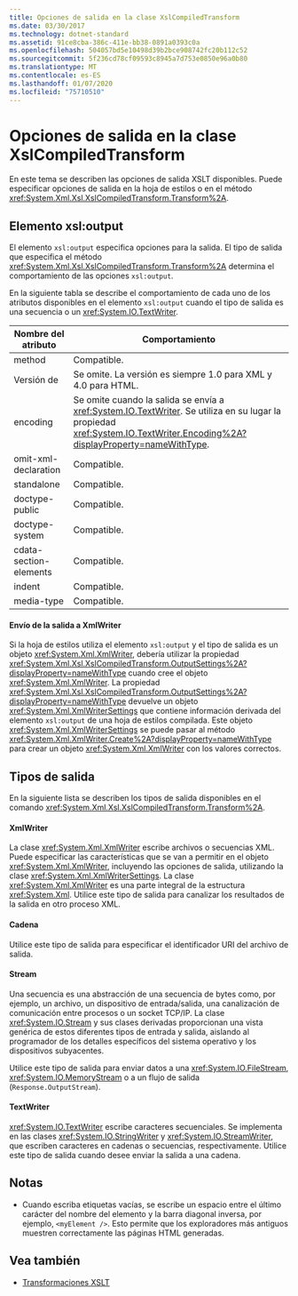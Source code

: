```yaml
---
title: Opciones de salida en la clase XslCompiledTransform
ms.date: 03/30/2017
ms.technology: dotnet-standard
ms.assetid: 91ce8cba-386c-411e-bb38-0891a0393c0a
ms.openlocfilehash: 504057bd5e10498d39b2bce908742fc20b112c52
ms.sourcegitcommit: 5f236cd78cf09593c8945a7d753e0850e96a0b80
ms.translationtype: MT
ms.contentlocale: es-ES
ms.lasthandoff: 01/07/2020
ms.locfileid: "75710510"
---
```

# <a name="output-options-on-the-xslcompiledtransform-class"></a>Opciones de salida en la clase XslCompiledTransform
En este tema se describen las opciones de salida XSLT disponibles. Puede especificar opciones de salida en la hoja de estilos o en el método <xref:System.Xml.Xsl.XslCompiledTransform.Transform%2A>.  
  
## <a name="xsloutput-element"></a>Elemento xsl:output  
 El elemento `xsl:output` especifica opciones para la salida. El tipo de salida que especifica el método <xref:System.Xml.Xsl.XslCompiledTransform.Transform%2A> determina el comportamiento de las opciones `xsl:output`.  
  
 En la siguiente tabla se describe el comportamiento de cada uno de los atributos disponibles en el elemento `xsl:output` cuando el tipo de salida es una secuencia o un <xref:System.IO.TextWriter>.  
  
|Nombre del atributo|Comportamiento|  
|--------------------|--------------|  
|method|Compatible.|  
|Versión de|Se omite. La versión es siempre 1.0 para XML y 4.0 para HTML.|  
|encoding|Se omite cuando la salida se envía a <xref:System.IO.TextWriter>. Se utiliza en su lugar la propiedad <xref:System.IO.TextWriter.Encoding%2A?displayProperty=nameWithType>.|  
|omit-xml-declaration|Compatible.|  
|standalone|Compatible.|  
|doctype-public|Compatible.|  
|doctype-system|Compatible.|  
|cdata-section-elements|Compatible.|  
|indent|Compatible.|  
|media-type|Compatible.|  
  
#### <a name="sending-output-to-an-xmlwriter"></a>Envío de la salida a XmlWriter  
 Si la hoja de estilos utiliza el elemento `xsl:output` y el tipo de salida es un objeto <xref:System.Xml.XmlWriter>, debería utilizar la propiedad <xref:System.Xml.Xsl.XslCompiledTransform.OutputSettings%2A?displayProperty=nameWithType> cuando cree el objeto <xref:System.Xml.XmlWriter>. La propiedad <xref:System.Xml.Xsl.XslCompiledTransform.OutputSettings%2A?displayProperty=nameWithType> devuelve un objeto <xref:System.Xml.XmlWriterSettings> que contiene información derivada del elemento `xsl:output` de una hoja de estilos compilada. Este objeto <xref:System.Xml.XmlWriterSettings> se puede pasar al método <xref:System.Xml.XmlWriter.Create%2A?displayProperty=nameWithType> para crear un objeto <xref:System.Xml.XmlWriter> con los valores correctos.  
  
## <a name="output-types"></a>Tipos de salida  
 En la siguiente lista se describen los tipos de salida disponibles en el comando <xref:System.Xml.Xsl.XslCompiledTransform.Transform%2A>.  
  
#### <a name="xmlwriter"></a>XmlWriter  
 La clase <xref:System.Xml.XmlWriter> escribe archivos o secuencias XML. Puede especificar las características que se van a permitir en el objeto <xref:System.Xml.XmlWriter>, incluyendo las opciones de salida, utilizando la clase <xref:System.Xml.XmlWriterSettings>. La clase <xref:System.Xml.XmlWriter> es una parte integral de la estructura <xref:System.Xml>. Utilice este tipo de salida para canalizar los resultados de la salida en otro proceso XML.  
  
#### <a name="string"></a>Cadena  
 Utilice este tipo de salida para especificar el identificador URI del archivo de salida.  
  
#### <a name="stream"></a>Stream  
 Una secuencia es una abstracción de una secuencia de bytes como, por ejemplo, un archivo, un dispositivo de entrada/salida, una canalización de comunicación entre procesos o un socket TCP/IP. La clase <xref:System.IO.Stream> y sus clases derivadas proporcionan una vista genérica de estos diferentes tipos de entrada y salida, aislando al programador de los detalles específicos del sistema operativo y los dispositivos subyacentes.  
  
 Utilice este tipo de salida para enviar datos a una <xref:System.IO.FileStream>, <xref:System.IO.MemoryStream> o a un flujo de salida (`Response.OutputStream`).  
  
#### <a name="textwriter"></a>TextWriter  
 <xref:System.IO.TextWriter> escribe caracteres secuenciales. Se implementa en las clases <xref:System.IO.StringWriter> y <xref:System.IO.StreamWriter>, que escriben caracteres en cadenas o secuencias, respectivamente. Utilice este tipo de salida cuando desee enviar la salida a una cadena.  
  
## <a name="notes"></a>Notas  
  
- Cuando escriba etiquetas vacías, se escribe un espacio entre el último carácter del nombre del elemento y la barra diagonal inversa, por ejemplo, `<myElement />`. Esto permite que los exploradores más antiguos muestren correctamente las páginas HTML generadas.  
  
## <a name="see-also"></a>Vea también

- [Transformaciones XSLT](../../../../docs/standard/data/xml/xslt-transformations.md)
